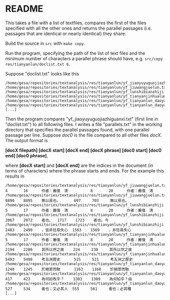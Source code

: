 # README

This takes a file with a list of textfiles, compares the first of the files specified with all the other ones and returns the parallel passages (i.e. passages that are identical or nearly identical) they share.

Build the source in `src` with `make copy`.

Run the program, specifying the path of the list of text files and the minimum number of characters a parallel phrase should have, e.g. `src/copy res/tianyanlun/doclist.txt 6`.

Suppose "doclist.txt" looks like this

```
/home/gesa/repositories/textanalysis/res/tianyanlun/yf_jiaoyuyuguojiazhiguanxi.txt
/home/gesa/repositories/textanalysis/res/tianyanlun/yf_jiuwangjuelun.txt
/home/gesa/repositories/textanalysis/res/tianyanlun/yf_lunshibianzhiji.txt
/home/gesa/repositories/textanalysis/res/tianyanlun/yf_tianyanjinhualun.txt
/home/gesa/repositories/textanalysis/res/tianyanlun/yf_tianyanlun_daoyan15_zuizhi.txt
/home/gesa/repositories/textanalysis/res/tianyanlun/yf_tianyanlun_daoyan16jinwei.txt
[...]
```

Then the program compares "yf_jiaoyuyuguojiazhiguanxi.txt" (first line in "doclist.txt") to all following files. I writes a file "parallels.txt" in the working directory that specifies the parallel passages found, with one parallel passage per line. Suppose *doc0* is the file compared to all other files *docX*. The output format is

**[docX filepath] [docX start] [docX end] [docX phrase] [doc0 start] [doc0 end] [doc0 phrase]**,

where **[docX start]** and **[docX end]** are the indices in the document (in terms of characters) where the phrase starts and ends.
For the example this results in

```
/home/gesa/repositories/textanalysis/res/tianyanlun/yf_jiuwangjuelun.txt        4       16      作者：嚴復　清          8       20      作者：嚴復　清   
/home/gesa/repositories/textanalysis/res/tianyanlun/yf_jiuwangjuelun.txt        8890    8895    無以易也。      697     703     無以易也。
/home/gesa/repositories/textanalysis/res/tianyanlun/yf_lunshibianzhiji.txt      5       17      作者：嚴復　清          8       20      作者：嚴復　清   
/home/gesa/repositories/textanalysis/res/tianyanlun/yf_lunshibianzhiji.txt      2067    2072    者也。  1717    1723    者也。今
/home/gesa/repositories/textanalysis/res/tianyanlun/yf_lunshibianzhiji.txt      2483    2490    ，皆非狂易失心  1563    1569    ，非狂易失心
/home/gesa/repositories/textanalysis/res/tianyanlun/yf_tianyanjinhualun.txt     5       17      作者：嚴復　清          8       20      作者：嚴復　清   
/home/gesa/repositories/textanalysis/res/tianyanlun/yf_tianyanjinhualun.txt     2194    2200    其所以然之故    224     230     其所以然之故
/home/gesa/repositories/textanalysis/res/tianyanlun/yf_tianyanjinhualun.txt     5493    5498    考五洲歷史      515     521     考五洲之歷史
/home/gesa/repositories/textanalysis/res/tianyanlun/yf_tianyanlun_daoyan16jinwei.txt    1240    1245    於絕景而馳      1163    1168    於絕景而馳
/home/gesa/repositories/textanalysis/res/tianyanlun/yf_tianyanlun_daoyan17_shanqun.txt  417     423     為何如牧乎？    1303    1309    為何如乎？由
/home/gesa/repositories/textanalysis/res/tianyanlun/yf_tianyanlun_daoyan17_shanqun.txt  527     534     者也；又必其人  555     561     者也；必其種
[...]
```
